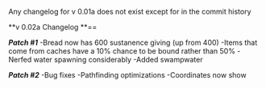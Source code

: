 Any changelog for v 0.01a does not exist except for in the commit history

**v 0.02a Changelog
**==

***_Patch #1_***
-Bread now has 600 sustanence giving (up from 400)
-Items that come from caches have a 10% chance to be bound rather than 50%
-Nerfed water spawning considerably
-Added swampwater

***_Patch #2_***
-Bug fixes
-Pathfinding optimizations
-Coordinates now show